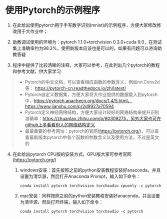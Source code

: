 # 使用Pytorch的示例程序

1. 在此给出使用pytorch用于手写数字识别(mnist)的示例程序，方便大家修改修改用于大作业中；

2. 助教调试使用的环境为：pytorch 1.1.0+torchvision 0.3.0+cuda 9.0，在测试集上准确率约为98.3%，使用新版本应该也是可以的，如果有问题可以咨询助教答疑

3. 程序中提供了比较清晰的注释，大家可以参考，在此列出几个pytorch的教程和参考文献，供大家学习

> * Pytorch的中文文档，可以查看相应函数的参数含义，例如nn.Conv2d等： https://pytorch-cn.readthedocs.io/zh/latest/
> * Pytorch自定义数据集，方便大家将大作业提供的数据载入到pytorch中，https://pytorch.apachecn.org/docs/1.4/5.html，https://www.jianshu.com/p/2d9927a70594
> * Pytorch定义神经网络结构，方便大家设计较好的网络结构来提升识别准确率：https://zhuanlan.zhihu.com/p/80308275，另外大家也可在github上多看看别人的网络结构定义
> * 最最重要的参考网址：pytorch的官网(https://pytorch.org/)，可以查看最新版本pytorch中各个函数的参数含义以及使用方法，不过是英文的

4. 在此给出pytorch CPU版的安装方式，GPU版大家可参考官网(https://pytorch.org/)

   1. windows安装：首先按照之前的python安装教程安装好anaconda，并且设置为清华源，然后打开Anaconda Prompt，输入如下命令：

      `conda install pytorch torchvision torchaudio cpuonly -c pytorch`

   2. mac安装：同样按照之前的python安装教程安装好anaconda，并且设置为清华源，然后打开终端，输入如下命令：
   
      `conda install pytorch torchvision torchaudio -c pytorch`

